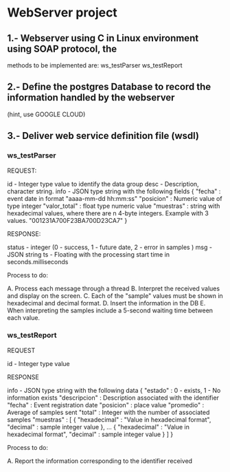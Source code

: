 # WebServer project 

## 1.- Webserver using C in Linux environment using SOAP protocol, the
methods to be implemented are: 
ws_testParser
ws_testReport

## 2.- Define the postgres Database to record the information handled by the webserver
(hint, use GOOGLE CLOUD) 

## 3.- Deliver web service definition file  (wsdl)

### ws_testParser

REQUEST:

id - Integer type value to identify the data group 
desc - Description, character string. 
info - JSON type string with the following fields 
	{
	"fecha" : event date in format "aaaa-mm-dd hh:mm:ss"
	"posicion" : Numeric value of type integer 
	"valor_total" : float type numeric value 
	"muestras" : string with hexadecimal values, where there are n 4-byte integers. 
	Example with 3 values. "001231A700F23BA700D23CA7"
	}

RESPONSE:

status - integer (0 - success, 1 - future date, 2 - error in samples )
msg - JSON string 
ts - Floating with the processing start time in seconds.milliseconds 

Process to do:

A. Process each message through a thread 
B. Interpret the received values and display on the screen. 
C. Each of the "sample" values must be shown in hexadecimal and decimal format. 
D. Insert the information in the DB 
E. When interpreting the samples include a 5-second waiting time between each value.

### ws_testReport

REQUEST

id - Integer type value 

RESPONSE

info - JSON type string with the following data 
	{
	"estado" : 0 - exists, 1 - No information exists
	"descripcion" : Description associated with the identifier 
	"fecha" : Event registration date 
	"posicion" : place value 
	"promedio" : Average of samples sent 
	"total" : Integer with the number of associated samples 
	"muestras" : [
	{
	"hexadecimal" : "Value in hexadecimal format",
	"decimal" : sample integer value
	},
	...
	{
	"hexadecimal" : "Value in hexadecimal format",
	"decimal" : sample integer value
	}
	]
	}

Process to do:

A. Report the information corresponding to the identifier received 